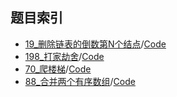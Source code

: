 ## 题目索引

  - [19_删除链表的倒数第N个结点](doc/content/19/19_删除链表的倒数第N个结点.md)/[Code](19/19_删除链表的倒数第N个结点.go)
  - [198_打家劫舍](doc/content/198/198_打家劫舍.md)/[Code](198/198_打家劫舍.go)
  - [70_爬楼梯](doc/content/70/70_爬楼梯.md)/[Code](70/70_爬楼梯.go)
  - [88_合并两个有序数组](doc/content/88/88_合并两个有序数组.md)/[Code](88/88_合并两个有序数组.go)
